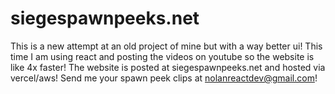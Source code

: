 # siegespawnpeeks.net

This is a new attempt at an old project of mine but with a way better ui! This time I am using 
react and posting the videos on youtube so the 
website is like 4x faster! The website is posted at siegespawnpeeks.net and hosted via vercel/aws! Send me your spawn peek clips at nolanreactdev@gmail.com!


